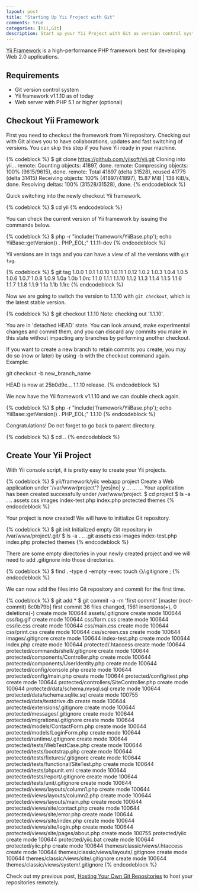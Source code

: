 ```yaml
---
layout: post
title: "Starting Up Yii Project with Git"
comments: true
categories: [Yii,Git]
description: Start up your Yii Project with Git as version control system.
---
```

[Yii Framework](http://www.yiiframework.com/about/) is a high-performance PHP framework best for developing Web 2.0 applications.

## Requirements

- Git version control system
- Yii framework v1.1.10 as of today
- Web server with PHP 5.1 or higher (optional)

<!-- more -->

## Checkout Yii Framework

First you need to checkout the framework from Yii repository. Checking out with Git allows you to have collaborations, updates and fast switching of versions. You can skip this step if you have Yii ready in your machine.

{% codeblock %}
$ git clone https://github.com/yiisoft/yii.git
Cloning into yii...
remote: Counting objects: 41897, done.
remote: Compressing objects: 100% (9615/9615), done.
remote: Total 41897 (delta 31528), reused 41775 (delta 31415)
Receiving objects: 100% (41897/41897), 15.87 MiB | 138 KiB/s, done.
Resolving deltas: 100% (31528/31528), done.
{% endcodeblock %}

Quick switching into the newly checkout Yii framework.

{% codeblock %}
$ cd yii
{% endcodeblock %}

You can check the current version of Yii framework by issuing the commands below.

{% codeblock %}
$ php -r "include('framework/YiiBase.php'); echo YiiBase::getVersion() . PHP_EOL;"
1.1.11-dev
{% endcodeblock %}

Yii versions are in tags and you can have a view of all the versions with `git tag`.

{% codeblock %}
$ git tag
1.0.0
1.0.1
1.0.10
1.0.11
1.0.12
1.0.2
1.0.3
1.0.4
1.0.5
1.0.6
1.0.7
1.0.8
1.0.9
1.0a
1.0b
1.0rc
1.1.0
1.1.1
1.1.10
1.1.2
1.1.3
1.1.4
1.1.5
1.1.6
1.1.7
1.1.8
1.1.9
1.1a
1.1b
1.1rc
{% endcodeblock %}

Now we are going to switch the version to 1.1.10 with `git checkout`, which is the latest stable version.

{% codeblock %}
$ git checkout 1.1.10
Note: checking out '1.1.10'.

You are in 'detached HEAD' state. You can look around, make experimental
changes and commit them, and you can discard any commits you make in this
state without impacting any branches by performing another checkout.

If you want to create a new branch to retain commits you create, you may
do so (now or later) by using -b with the checkout command again. Example:

  git checkout -b new_branch_name

HEAD is now at 25b0d9e... 1.1.10 release.
{% endcodeblock %}

We now have the Yii framework v1.1.10 and we can double check again.

{% codeblock %}
$ php -r "include('framework/YiiBase.php'); echo YiiBase::getVersion() . PHP_EOL;"
1.1.10
{% endcodeblock %}

Congratulations! Do not forget to go back to parent directory.

{% codeblock %}
$ cd ..
{% endcodeblock %}

## Create Your Yii Project

With Yii console script, it is pretty easy to create your Yii projects.

{% codeblock %}
$ yii/framework/yiic webapp project
Create a Web application under '/var/www/project'? [yes|no] y
...
...
...
Your application has been created successfully under /var/www/project.
$ cd project
$ ls -a
.		..		assets		css		images		index-test.php	index.php	protected	themes
{% endcodeblock %}

Your project is now created! We will have to initialize Git repository.

{% codeblock %}
$ git init
Initialized empty Git repository in /var/www/project/.git/
$ ls -a
.		..		.git		assets		css		images		index-test.php	index.php	protected	themes
{% endcodeblock %}

There are some empty directories in your newly created project and we will need to add .gitignore into those directories.

{% codeblock %}
$ find . -type d -empty -exec touch {}/.gitignore \;
{% endcodeblock %}

We can now add the files into Git repository and commit for the first time.

{% codeblock %}
$ git add *
$ git commit -a -m 'first commit'
[master (root-commit) 6c0b79b] first commit
 36 files changed, 1561 insertions(+), 0 deletions(-)
 create mode 100644 assets/.gitignore
 create mode 100644 css/bg.gif
 create mode 100644 css/form.css
 create mode 100644 css/ie.css
 create mode 100644 css/main.css
 create mode 100644 css/print.css
 create mode 100644 css/screen.css
 create mode 100644 images/.gitignore
 create mode 100644 index-test.php
 create mode 100644 index.php
 create mode 100644 protected/.htaccess
 create mode 100644 protected/commands/shell/.gitignore
 create mode 100644 protected/components/Controller.php
 create mode 100644 protected/components/UserIdentity.php
 create mode 100644 protected/config/console.php
 create mode 100644 protected/config/main.php
 create mode 100644 protected/config/test.php
 create mode 100644 protected/controllers/SiteController.php
 create mode 100644 protected/data/schema.mysql.sql
 create mode 100644 protected/data/schema.sqlite.sql
 create mode 100755 protected/data/testdrive.db
 create mode 100644 protected/extensions/.gitignore
 create mode 100644 protected/messages/.gitignore
 create mode 100644 protected/migrations/.gitignore
 create mode 100644 protected/models/ContactForm.php
 create mode 100644 protected/models/LoginForm.php
 create mode 100644 protected/runtime/.gitignore
 create mode 100644 protected/tests/WebTestCase.php
 create mode 100644 protected/tests/bootstrap.php
 create mode 100644 protected/tests/fixtures/.gitignore
 create mode 100644 protected/tests/functional/SiteTest.php
 create mode 100644 protected/tests/phpunit.xml
 create mode 100644 protected/tests/report/.gitignore
 create mode 100644 protected/tests/unit/.gitignore
 create mode 100644 protected/views/layouts/column1.php
 create mode 100644 protected/views/layouts/column2.php
 create mode 100644 protected/views/layouts/main.php
 create mode 100644 protected/views/site/contact.php
 create mode 100644 protected/views/site/error.php
 create mode 100644 protected/views/site/index.php
 create mode 100644 protected/views/site/login.php
 create mode 100644 protected/views/site/pages/about.php
 create mode 100755 protected/yiic
 create mode 100644 protected/yiic.bat
 create mode 100644 protected/yiic.php
 create mode 100644 themes/classic/views/.htaccess
 create mode 100644 themes/classic/views/layouts/.gitignore
 create mode 100644 themes/classic/views/site/.gitignore
 create mode 100644 themes/classic/views/system/.gitignore
{% endcodeblock %}

Check out my previous post, [Hosting Your Own Git Repositories](http://kcblog.net/2012/02/27/hosting-your-own-git-repositories.html) to host your repositories remotely.